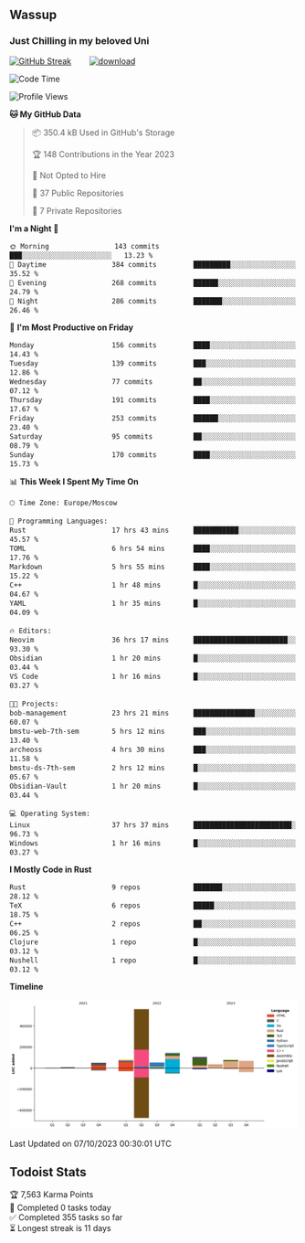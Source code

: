 ## Wassup 
### Just Chilling in my beloved Uni 

<!--
-->

[![GitHub Streak](http://github-readme-streak-stats.herokuapp.com?user=archeoss&theme=shades-of-purple&hide_border=true&date_format=j%20M%5B%20Y%5D)](https://git.io/streak-stats)&nbsp;&nbsp;&nbsp;&nbsp;&nbsp;&nbsp;&nbsp;&nbsp;[![download](https://user-images.githubusercontent.com/68448737/147796309-d8b65b1d-4dde-40d9-b03a-2b42aaa6cd43.jpeg)
](http://bmstu.ru/)

<!--START_SECTION:waka-->
![Code Time](http://img.shields.io/badge/Code%20Time-1%2C846%20hrs%2049%20mins-blue)

![Profile Views](http://img.shields.io/badge/Profile%20Views-7-blue)

**🐱 My GitHub Data** 

> 📦 350.4 kB Used in GitHub's Storage 
 > 
> 🏆 148 Contributions in the Year 2023
 > 
> 🚫 Not Opted to Hire
 > 
> 📜 37 Public Repositories 
 > 
> 🔑 7 Private Repositories 
 > 
**I'm a Night 🦉** 

```text
🌞 Morning                143 commits         ███░░░░░░░░░░░░░░░░░░░░░░   13.23 % 
🌆 Daytime                384 commits         █████████░░░░░░░░░░░░░░░░   35.52 % 
🌃 Evening                268 commits         ██████░░░░░░░░░░░░░░░░░░░   24.79 % 
🌙 Night                  286 commits         ███████░░░░░░░░░░░░░░░░░░   26.46 % 
```
📅 **I'm Most Productive on Friday** 

```text
Monday                   156 commits         ████░░░░░░░░░░░░░░░░░░░░░   14.43 % 
Tuesday                  139 commits         ███░░░░░░░░░░░░░░░░░░░░░░   12.86 % 
Wednesday                77 commits          ██░░░░░░░░░░░░░░░░░░░░░░░   07.12 % 
Thursday                 191 commits         ████░░░░░░░░░░░░░░░░░░░░░   17.67 % 
Friday                   253 commits         ██████░░░░░░░░░░░░░░░░░░░   23.40 % 
Saturday                 95 commits          ██░░░░░░░░░░░░░░░░░░░░░░░   08.79 % 
Sunday                   170 commits         ████░░░░░░░░░░░░░░░░░░░░░   15.73 % 
```


📊 **This Week I Spent My Time On** 

```text
🕑︎ Time Zone: Europe/Moscow

💬 Programming Languages: 
Rust                     17 hrs 43 mins      ███████████░░░░░░░░░░░░░░   45.57 % 
TOML                     6 hrs 54 mins       ████░░░░░░░░░░░░░░░░░░░░░   17.76 % 
Markdown                 5 hrs 55 mins       ████░░░░░░░░░░░░░░░░░░░░░   15.22 % 
C++                      1 hr 48 mins        █░░░░░░░░░░░░░░░░░░░░░░░░   04.67 % 
YAML                     1 hr 35 mins        █░░░░░░░░░░░░░░░░░░░░░░░░   04.09 % 

🔥 Editors: 
Neovim                   36 hrs 17 mins      ███████████████████████░░   93.30 % 
Obsidian                 1 hr 20 mins        █░░░░░░░░░░░░░░░░░░░░░░░░   03.44 % 
VS Code                  1 hr 16 mins        █░░░░░░░░░░░░░░░░░░░░░░░░   03.27 % 

🐱‍💻 Projects: 
bob-management           23 hrs 21 mins      ███████████████░░░░░░░░░░   60.07 % 
bmstu-web-7th-sem        5 hrs 12 mins       ███░░░░░░░░░░░░░░░░░░░░░░   13.40 % 
archeoss                 4 hrs 30 mins       ███░░░░░░░░░░░░░░░░░░░░░░   11.58 % 
bmstu-ds-7th-sem         2 hrs 12 mins       █░░░░░░░░░░░░░░░░░░░░░░░░   05.67 % 
Obsidian-Vault           1 hr 20 mins        █░░░░░░░░░░░░░░░░░░░░░░░░   03.44 % 

💻 Operating System: 
Linux                    37 hrs 37 mins      ████████████████████████░   96.73 % 
Windows                  1 hr 16 mins        █░░░░░░░░░░░░░░░░░░░░░░░░   03.27 % 
```

**I Mostly Code in Rust** 

```text
Rust                     9 repos             ███████░░░░░░░░░░░░░░░░░░   28.12 % 
TeX                      6 repos             █████░░░░░░░░░░░░░░░░░░░░   18.75 % 
C++                      2 repos             ██░░░░░░░░░░░░░░░░░░░░░░░   06.25 % 
Clojure                  1 repo              █░░░░░░░░░░░░░░░░░░░░░░░░   03.12 % 
Nushell                  1 repo              █░░░░░░░░░░░░░░░░░░░░░░░░   03.12 % 
```



**Timeline**

![Lines of Code chart](https://raw.githubusercontent.com/archeoss/archeoss/master/assets/bar_graph.png)


 Last Updated on 07/10/2023 00:30:01 UTC
<!--END_SECTION:waka-->

## Todoist Stats

<!-- TODO-IST:START -->
🏆  7,563 Karma Points           
🌸  Completed 0 tasks today           
✅  Completed 355 tasks so far           
⏳  Longest streak is 11 days
<!-- TODO-IST:END -->
